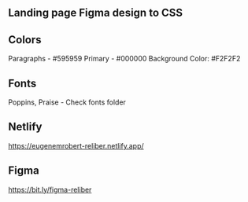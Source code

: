 ## Landing page Figma design to CSS

## Colors

Paragraphs - #595959
Primary - #000000
Background Color: #F2F2F2

## Fonts

Poppins, Praise - Check fonts folder

## Netlify

https://eugenemrobert-reliber.netlify.app/

## Figma

https://bit.ly/figma-reliber
